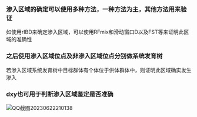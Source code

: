 ### 渗入区域的确定可以使用多种方法，一种方法为主，其他方法用来验证
如使用rIBD来确定渗入区域，可以使用RFmix和滑动窗口D以及FST等来证明此区域的准确性

### 之后使用渗入区域位点及非渗入区域位点分别做系统发育树
若渗入区域系统发育树中目标群体有个体位于供体群体中，则证明此区域确实发生渗入

### dxy也可用于判断渗入区域鉴定是否准确
![QQ截图20230622210138](https://github.com/Crazzy-Rabbit/Script-in-Bio/assets/111029483/52a50f3a-429e-4b20-919e-83cbdc54668a)
